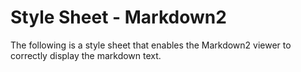# Style Sheet - Markdown2

The following is a style sheet that enables the Markdown2 viewer to correctly display the markdown text.


